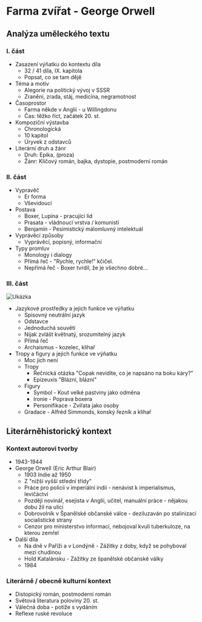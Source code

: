 # Farma zvířat - George Orwell

## Analýza uměleckého textu

### I. část

- Zasazení výňatku do kontextu díla
  - 32 / 41 díla, IX. kapitola
  - Popsat, co se tam dějě
- Téma a motiv
  - Alegorie na politický vývoj v SSSR
  - Zranění, zrada, stáj, medicína, negramotnost
- Časoprostor
  - Farma někde v Anglii - u Willingdonu
  - Čas: těžko říct, začátek 20. st.
- Kompoziční výstavba
  - Chronologická
  - 10 kapitol
  - Úryvek z odstavců
- Literární druh a žánr
  - Druh: Epika, (proza)
  - Žánr: Klíčový román, bajka, dystopie, postmoderní román

### II. část

- Vypravěč
  - Er forma
  - Vševidoucí
- Postava
  - Boxer, Lupina - pracující lid
  - Prasata - vládnoucí vrstva / komunisti
  - Benjamín - Pesimistický málomluvný intelektuál
- Vyprávěcí způsoby
  - Vyprávěcí, popisný, informační
- Typy promluv
  - Monology i dialogy
  - Přímá řeč - "Rychle, rychle!" kčičel.
  - Nepřímá řeč - Boxer tvrdil, že je všechno dobré...

### III. část

![Ukázka](./ukazka.png)

- Jazykové prostředky a jejich funkce ve výňatku
  - Spisovný neutrální jazyk
  - Odstavce
  - Jednoduchá souvětí
  - Nijak zvlášt květnatý, srozumitelný jazyk
  - Přímá řeč
  - Archaismus - kozelec, klihař
- Tropy a figury a jejich funkce ve výňatku
  - Moc jich není
  - Tropy
    - Řečnická otázka "Copak nevidíte, co je napsáno na boku káry?"
    - Epizeuxis "Blázni, blázni"
  - Figury
    - Symbol - Kout velké pastviny jako odměna
    - Ironie - Poprava boxera
    - Personifikace - Zvířata jako osoby
  - Gradace - Alfréd Simmonds, konský řezník a klihař

## Literárněhistorický kontext

### Kontext autorovi tvorby

- 1943-1944
- George Orwell (Eric Arthur Blair)
  - 1903 Indie až 1950
  - Z "nižší vyšší střední třídy"
  - Práce pro policii v imperiální indii - nenávist k imperialismus, levičáctví
  - Později novinář, esejista v Anglii, učitel, manuální práce - nějakou dobu žil na ulici
  - Dobrovolník v Španělské občanské válce - deziluzaván po stalinizaci socialistické strany
  - Cenzor pro ministerstvo informací, nebojoval kvuli tuberkuloze, na kterou zemřel
- Další díla
  - Na dně v Paříži a v Londýně - Zážitky z doby, když se pohyboval mezi chudinou
  - Hold Katalánsku - Zážitky ze španělské občanské války
  - 1984

### Literárně / obecně kulturní kontext

- Distopický román, postmoderní román
- Světová literatura poloviny 20. st.
- Válečná doba - potíže s vydáním
- Reflexe ruské revoluce
